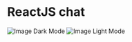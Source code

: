 # ReactJS chat



![Image Dark Mode](https://imgur.com/5ogWxH8.png)
![Image Light Mode](https://imgur.com/U6kzsEg.png)
